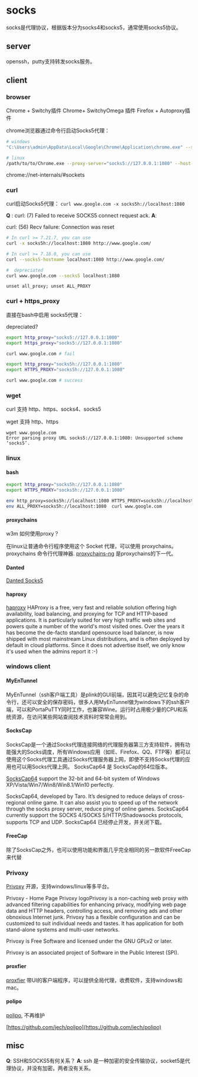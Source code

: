 # socks

socks是代理协议，根据版本分为socks4和socks5，通常使用socks5协议。



## server

openssh，putty支持转发socks服务。

## client

### browser
Chrome + Switchy插件
Chrome+ SwitchyOmega 插件
Firefox + Autoproxy插件

chrome浏览器通过命令行启动Socks5代理：
``` bash
# windows
"C:\Users\admin\AppData\Local\Google\Chrome\Application\chrome.exe" --show-app-list  --proxy-server="SOCKS5://localhost:7070"

# linux
/path/to/to/Chrome.exe --proxy-server="socks5://127.0.0.1:1080" --host-resolver-rules="MAP * 0.0.0.0 , EXCLUDE localhost"
```


chrome://net-internals/#sockets

### curl
curl启动Socks5代理：
`curl www.google.com -x socks5h://localhost:1080 `

**Q** : curl: (7) Failed to receive SOCKS5 connect request ack.
**A**: 

curl: (56) Recv failure: Connection was reset


``` bash
# In curl >= 7.21.7, you can use 
curl -x socks5h://localhost:1080 http://www.google.com/

# In curl >= 7.18.0, you can use 
curl --socks5-hostname localhost:1080 http://www.google.com/

#  depreciated
curl www.google.com --socks5 localhost:1080
```


```
unset all_proxy; unset ALL_PROXY
```
### curl +  https_proxy
直接在bash中启用 socks5代理：


depreciated?
``` bash
export http_proxy="socks5://127.0.0.1:1080"
export https_proxy="socks5://127.0.0.1:1080"

curl www.google.com # fail
```


``` bash
export http_proxy="socks5h://127.0.0.1:1080"
export HTTPS_PROXY="socks5h://127.0.0.1:1080"

curl www.google.com # success
```




### wget
curl 支持 http、https、socks4、socks5

wget 支持 http、https


```
wget www.google.com
Error parsing proxy URL socks5://127.0.0.1:1080: Unsupported scheme ‘socks5’.
```


### linux

#### bash

``` bash
export http_proxy="socks5h://127.0.0.1:1080"
export HTTPS_PROXY="socks5h://127.0.0.1:1080"
```

``` bash
env http_proxy=socks5h://localhost:1080 HTTPS_PROXY=socks5h://localhost:1080 ALL_PROXY=socks5h://localhost:1080 PROG
env ALL_PROXY=socks5h://localhost:1080  curl www.google.com
```


#### proxychains
w3m 如何使用proxy？

在linux让普通命令行程序使用这个 Socket 代理，可以使用 proxychains。proxychains 命令行代理神器.
[proxychains-ng](https://github.com/rofl0r/proxychains-ng) 是proxychains的下一代。

#### Danted
[Danted Socks5](https://github.com/Lozy/danted)

#### haproxy
[haproxy](http://www.haproxy.org/)
HAProxy is a free, very fast and reliable solution offering high availability, load balancing, and proxying for TCP and HTTP-based applications. It is particularly suited for very high traffic web sites and powers quite a number of the world's most visited ones. Over the years it has become the de-facto standard opensource load balancer, is now shipped with most mainstream Linux distributions, and is often deployed by default in cloud platforms. Since it does not advertise itself, we only know it's used when the admins report it :-)

### windows client
#### MyEnTunnel
MyEnTunnel（ssh客户端工具）是plink的GUI前端，因其可以避免记忆复杂的命令行，还可以安全的保存密码，很多人用MyEnTunnel做为windows下的ssh客户端，可以和PortaPuTTY同时工作，也兼容Wine。运行时占用极少量的CPU和系统资源，在访问某些网站查阅技术资料时常常会用到。

#### SocksCap
SocksCap是一个通过Socks代理连接网络的代理服务器第三方支持软件，拥有功能强大的Socks调度，所有Windows应用（如IE、Firefox、QQ、FTP等）都可以使用这个Socks代理工具通过Socks代理服务器上网，即使不支持Socks代理的应用也可以用Socks代理上网。
SocksCap64 是 SocksCap的64位版本。

[SocksCap64](https://www.sockscap64.com/homepage/) support the 32-bit and 64-bit system of Windows XP/Vista/Win7/Win8/Win8.1/Win10 perfectly.

SocksCap64, developed by Taro. It’s designed to reduce delays of cross-regional online game. It can also  assist you to speed up of the network through the socks proxy server, reduce ping of online games. SocksCap64 currently support the SOCKS 4/SOCKS 5/HTTP/Shadowsocks protocols, supports TCP and UDP.
SocksCap64 已经停止开发，并关闭下载。

#### FreeCap
除了SocksCap之外，也可以使用功能和界面几乎完全相同的另一款软件FreeCap来代替

### Privoxy
[Privoxy](https://www.privoxy.org/)
开源，支持windows/linux等多平台。

Privoxy - Home Page
Privoxy logoPrivoxy is a non-caching web proxy with advanced filtering capabilities for enhancing privacy, modifying web page data and HTTP headers, controlling access, and removing ads and other obnoxious Internet junk. Privoxy has a flexible configuration and can be customized to suit individual needs and tastes. It has application for both stand-alone systems and multi-user networks.

Privoxy is Free Software and licensed under the GNU GPLv2 or later.

Privoxy is an associated project of Software in the Public Interest (SPI).


#### proxfier
[proxfier](https://www.proxifier.com/) 带UI的客户端程序，可以提供全局代理，收费软件，支持windows和mac。
#### polipo
[polipo](https://www.irif.fr/~jch/software/polipo/), 不再维护

[https://github.com/jech/polipo](https://github.com/jech/polipo)


## misc
**Q**: SSH和SOCKS5有何关系？
**A**: ssh 是一种加密的安全传输协议，socket5是代理协议，并没有加密。两者没有关系。